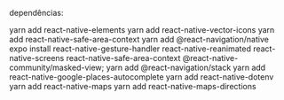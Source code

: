 dependências:

yarn add react-native-elements
yarn add react-native-vector-icons
yarn add react-native-safe-area-context
yarn add @react-navigation/native
expo install react-native-gesture-handler react-native-reanimated react-native-screens react-native-safe-area-context @react-native-community/masked-view;
yarn add @react-navigation/stack
yarn add react-native-google-places-autocomplete
yarn add react-native-dotenv
yarn add react-native-maps
yarn add react-native-maps-directions